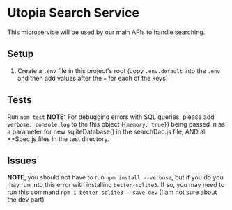# Utopia Search Service

This microservice will be used by our main APIs to handle searching.

## Setup
1. Create a `.env` file in this project's root (copy `.env.default` into the `.env` and then add values after the `=` for each of the keys)

## Tests
Run `npm test`
**NOTE:** For debugging errors with SQL queries, please add `verbose: console.log` to the this object (`{memory: true}`) being passed in as a parameter for new sqliteDatabase() in the searchDao.js file, AND all **Spec js files in the test directory.

## Issues
**NOTE**, you should not have to run `npm install --verbose`, but if you do you may run into this error with installing `better-sqlite3`. If so, you may need to run this command `npm i better-sqlite3 --save-dev` (I am not sure about the dev part)